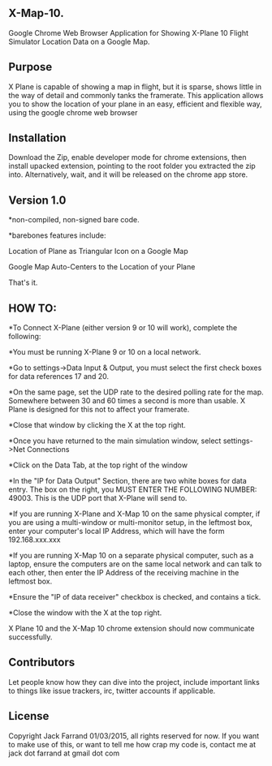 ## X-Map-10.

Google Chrome Web Browser Application for Showing X-Plane 10 Flight Simulator Location Data on a Google Map.

## Purpose

X Plane is capable of showing a map in flight, but it is sparse, shows little in the way of detail and commonly tanks the framerate.  This application allows you to show the location of your plane in an easy, efficient and flexible way, using the google chrome web browser

## Installation

Download the Zip, enable developer mode for chrome extensions, then install upacked extension, pointing to the root folder you extracted the zip into.  Alternatively, wait, and it will be released on the chrome app store.

## Version 1.0

*non-compiled, non-signed bare code.

*barebones features include:

  Location of Plane as Triangular Icon on a Google Map
  
  Google Map Auto-Centers to the Location of your Plane
  
  That's it.

## HOW TO:
*To Connect X-Plane (either version 9 or 10 will work), complete the following:

  *You must be running X-Plane 9 or 10 on a local network.
  
  *Go to settings->Data Input & Output, you must select the first check boxes for data references 17 and 20.
  
  *On the same page, set the UDP rate to the desired polling rate for the map.  Somewhere between 30 and 60 times a second is more than usable.  X Plane is designed for this not to affect your framerate.
  
  *Close that window by clicking the X at the top right.
  
  *Once you have returned to the main simulation window, select settings->Net Connections
  
  *Click on the Data Tab, at the top right of the window
  
  *In the "IP for Data Output" Section, there are two white boxes for data entry.  The box on the right, you MUST ENTER THE FOLLOWING NUMBER: 49003.  This is the UDP port that X-Plane will send to.
  
  *If you are running X-Plane and X-Map 10 on the same physical compter, if you are using a multi-window or multi-monitor setup, in the leftmost box, enter your computer's local IP Address, which will have the form 192.168.xxx.xxx
  
  *If you are running X-Map 10 on a separate physical computer, such as a laptop, ensure the computers are on the same local network and can talk to each other, then enter the IP Address of the receiving machine in the leftmost box.
  
  *Ensure the "IP of data receiver" checkbox is checked, and contains a tick.
  
  *Close the window with the X at the top right.
 
 X Plane 10 and the X-Map 10 chrome extension should now communicate successfully.
  
## Contributors

Let people know how they can dive into the project, include important links to things like issue trackers, irc, twitter accounts if applicable.

## License

Copyright Jack Farrand 01/03/2015, all rights reserved for now.  If you want to make use of this, or want to tell me how crap my code is, contact me at jack dot farrand at gmail dot com
